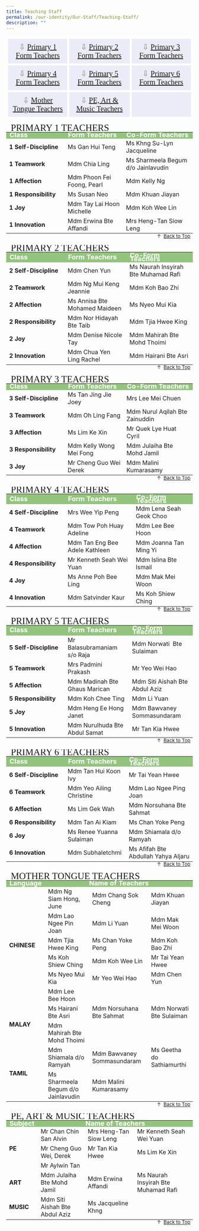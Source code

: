 ```yaml
---
title: Teaching Staff
permalink: /our-identity/Our-Staff/Teaching-Staff/
description: ""
---
```


<table style="background-color:rgba(94,94,207,0.1)">  
	<tbody style="color:grey; font-size:20px; text-align:center"> 
		<tr id="TOP" > 
			<td style="border: solid 5px white; padding:10px">⇩&nbsp;<a href="#P1FT" style="font-family:Impact; font-weight:normal">Primary 1 Form Teachers</a></td>
			<td style="border: solid 5px white; padding:10px">⇩&nbsp;<a href="#P2FT" style="font-family:Impact; font-weight:normal">Primary  2 Form Teachers</a></td>
			<td style="border: solid 5px white; padding:10px">⇩&nbsp;<a href="#P3FT" style="font-family:Impact; font-weight:normal">Primary 3 Form Teachers</a></td> 
		</tr>
		<tr>
			<td style="border: solid 5px white; padding:10px">⇩&nbsp;<a href="#P4FT" style="font-family:Impact; font-weight:normal">Primary 4 Form Teachers</a></td>
			<td style="border: solid 5px white; padding:10px">⇩&nbsp;<a href="#P5FT" style="font-family:Impact; font-weight:normal">Primary 5 Form Teachers</a></td>
			<td style="border:solid 5px white; padding:10px">⇩&nbsp;<a href="#P6FT" style="font-family:Impact; font-weight:normal">Primary 6 Form Teachers</a></td>
		</tr>
		<tr>
			<td style="border:solid 5px white; padding:10px">⇩&nbsp;<a href="#MTL" style="font-family:Impact; font-weight:normal">Mother Tongue Teachers</a></td>
			<td style="border: solid 5px white; padding:10px">⇩&nbsp;<a href="#PAM" style="font-family:Impact; font-weight:normal">PE, Art & Music Teachers</a></td>		
			<td style="border: solid 5px white; padding:10px"></td>		
		</tr>
	</tbody>
	</table>
	
	
<table width="100%">
	<thead>
            <tr>
               <td id="P1FT" style="line-height:10px; font-family:impact; font-size:25px" colspan="3">PRIMARY 1 TEACHERS</td>
            </tr>
         </thead>
	<tfoot>
            <tr>
							<td style="line-height:10px; font-size:13px; text-align:right" colspan="3">↑&nbsp;&nbsp;<a href="#TOP">Back to Top</a></td>
            </tr>
         </tfoot>
<tbody>
  <tr style="line-height:10px; background-color:rgb(147,196,125); font-weight: bold; font-size:18px; color:white">
    <td width="140">Class</td>
    <td>Form Teachers</td>
    <td>Co-Form Teachers</td>
  </tr>
  <tr>
    <td style="font-weight: bold">1 Self-Discipline</td>
    <td>Ms Gan Hui Teng</td>
    <td>Ms Khng Su-Lyn Jacqueline</td>
  </tr>
  <tr>
    <td style="font-weight: bold">1 Teamwork</td>
    <td>Mdm Chia Ling</td>
    <td>Ms Sharmeela Begum d/o Jainlavudin</td>
  </tr>
  <tr>
    <td style="font-weight: bold">1 Affection</td>
    <td>Mdm Phoon Fei Foong, Pearl</td>
    <td>Mdm Kelly Ng</td>
  </tr>
  <tr>
    <td style="font-weight: bold">1 Responsibility</td>
    <td>Ms Susan Neo</td>
    <td>Mdm Khuan Jiayan</td>
  </tr>
  <tr>
    <td style="font-weight: bold">1 Joy</td>
    <td>Mdm Tay Lai Hoon Michelle</td>
    <td>Mdm Koh Wee Lin</td>
  </tr>
  <tr>
    <td style="font-weight: bold">1 Innovation</td>
    <td>Mdm Erwina Bte Affandi</td>
    <td>Mrs Heng-Tan Siow Leng</td>
  </tr>
		<tr></tr>
</tbody>
</table>

<table width="100%">
	<thead>
            <tr>
               <td id="P2FT" style="line-height:10px; font-family:impact; font-size:25px" colspan="3">PRIMARY 2 TEACHERS</td>
            </tr>
         </thead>
		<tfoot>
            <tr>
			<td style="line-height:10px; font-size:13px; text-align:right" colspan="3">↑&nbsp;&nbsp;<a href="#TOP">Back to Top</a></td>
            </tr>
         </tfoot>
<tbody>
</tbody><tbody>
  <tr style="line-height:10px; background-color:rgb(147,196,125); font-weight: bold; font-size:18px; color:white">
    <td width="140">Class</td>
    <td>Form Teachers</td>
    <td>Co-Form Teachers</td>
  </tr>
  <tr>
    <td style="font-weight: bold">2 Self-Discipline</td>
    <td>Mdm Chen Yun</td>
    <td>Ms Naurah Insyirah Bte Muhamad Rafi</td>
  </tr>
  <tr>
    <td style="font-weight: bold">2 Teamwork</td>
    <td>Mdm Ng Mui Keng Jeannie</td>
    <td>Mdm Koh Bao Zhi</td>
  </tr>
  <tr>
    <td style="font-weight: bold">2 Affection</td>
    <td>Ms Annisa Bte Mohamed Maideen</td>
    <td>Ms Nyeo Mui Kia</td>
  </tr>
  <tr>
    <td style="font-weight: bold">2 Responsibility</td>
    <td>Mdm Nor Hidayah Bte Taib</td>
    <td>Mdm Tjia Hwee King</td>
  </tr>
  <tr>
    <td style="font-weight: bold">2 Joy</td>
    <td>Mdm Denise Nicole Tay</td>
    <td>Mdm Mahirah Bte Mohd Thoimi</td>
  </tr>
  <tr>
    <td style="font-weight: bold">2 Innovation</td>
    <td>Mdm Chua Yen Ling Rachel</td>
    <td>Mdm Hairani Bte Asri</td>
  </tr>
		<tr></tr>
</tbody>
</table>

<table width="100%">
	<thead>
            <tr>
               <td id="P3FT" style="line-height:10px; font-family:impact; font-size:25px" colspan="3">PRIMARY 3 TEACHERS</td>
            </tr>
         </thead>
		<tfoot>
            <tr>
							<td style="line-height:10px; font-size:13px; text-align:right" colspan="3">↑&nbsp;&nbsp;<a href="#TOP">Back to Top</a></td>
            </tr>
         </tfoot>
<tbody>
</tbody><tbody>
  <tr style="line-height:10px; background-color:rgb(147,196,125); font-weight: bold; font-size:18px; color:white">
    <td width="140">Class</td>
    <td>Form Teachers</td>
    <td>Co-Form Teachers</td>
  </tr>
  <tr>
    <td style="font-weight: bold">3 Self-Discipline</td>
    <td>Ms Tan Jing Jie Joey</td>
    <td>Mrs Lee Mei Chuen</td>
  </tr>
  <tr>
    <td style="font-weight: bold">3 Teamwork</td>
    <td>Mdm Oh Ling Fang</td>
    <td>Mdm Nurul Aqilah Bte Zainuddin</td>
  </tr>
  <tr>
    <td style="font-weight: bold">3 Affection</td>
    <td>Ms Lim Ke Xin</td>
    <td>Mr Quek Lye Huat Cyril</td>
  </tr>
  <tr>
    <td style="font-weight: bold">3 Responsibility</td>
    <td>Mdm Kelly Wong Mei Fong</td>
    <td>Mdm Julaiha Bte Mohd Jamil</td>
  </tr>
  <tr>
    <td style="font-weight: bold">3 Joy</td>
    <td>Mr Cheng Guo Wei Derek</td>
    <td>Mdm Malini Kumarasamy</td>
  </tr>
		<tr></tr>
</tbody>
</table>

<table width="100%">
	<thead>
            <tr>
               <td id="P4FT" style="line-height:10px; font-family:impact; font-size:25px" colspan="3">PRIMARY 4 TEACHERS</td>
            </tr>
         </thead>
		<tfoot>
            <tr>
							<td style="line-height:10px; font-size:13px; text-align:right" colspan="3">↑&nbsp;&nbsp;<a href="#TOP">Back to Top</a></td>
            </tr>
         </tfoot>
<tbody>
</tbody><tbody>
  <tr style="line-height:10px; background-color:rgb(147,196,125); font-weight: bold; font-size:18px; color:white">
    <td width="140">Class</td>
    <td>Form Teachers</td>
    <td>Co-Form Teachers</td>
  </tr>
  <tr>
    <td style="font-weight: bold">4 Self-Discipline</td>
    <td>Mrs Wee Yip Peng</td>
    <td>Mdm Lena Seah Geok Choo</td>
  </tr>
  <tr>
    <td style="font-weight: bold">4 Teamwork</td>
    <td>Mdm Tow Poh Huay Adeline</td>
    <td>Mdm Lee Bee Hoon</td>
  </tr>
  <tr>
    <td style="font-weight: bold">4 Affection</td>
    <td>Mdm Tan Eng Bee Adele Kathleen</td>
    <td>Mdm Joanna Tan Ming Yi</td>
  </tr>
  <tr>
    <td style="font-weight: bold">4 Responsibility</td>
    <td>Mr Kenneth Seah Wei Yuan</td>
    <td>Mdm Islina Bte Ismail</td>
  </tr>
  <tr>
    <td style="font-weight: bold">4 Joy</td>
    <td>Ms Anne Poh Bee Ling</td>
    <td>Mdm Mak Mei Woon</td>
  </tr>
  <tr>
    <td style="font-weight: bold">4 Innovation</td>
    <td>Mdm Satvinder Kaur</td>
    <td>Ms Koh Shiew Ching</td>
  </tr>
		<tr></tr>
</tbody>
</table>

<table width="100%">
	<thead>
            <tr>
               <td id="P5FT" style="line-height:10px; font-family:impact; font-size:25px" colspan="3">PRIMARY 5 TEACHERS</td>
            </tr>
         </thead>
		<tfoot>
            <tr>
							<td style="line-height:10px; font-size:13px; text-align:right" colspan="3">↑&nbsp;&nbsp;<a href="#TOP">Back to Top</a></td>
            </tr>
         </tfoot>
<tbody>
</tbody><tbody>
  <tr style="line-height:10px; background-color:rgb(147,196,125); font-weight: bold; font-size:18px; color:white">
    <td width="140">Class</td>
    <td>Form Teachers</td>
    <td>Co-Form Teachers</td>
  </tr>
  <tr>
    <td style="font-weight: bold">5 Self-Discipline</td>
    <td>Mr Balasubramaniam s/o Raja</td>
    <td>Mdm Norwati&nbsp; Bte Sulaiman</td>
  </tr>
  <tr>
    <td style="font-weight: bold">5 Teamwork</td>
    <td>Mrs Padmini Prakash</td>
    <td>Mr Yeo Wei Hao</td>
  </tr>
  <tr>
    <td style="font-weight: bold">5 Affection</td>
    <td>Mdm Madinah Bte Ghaus Marican</td>
    <td>Mdm Siti Aishah Bte Abdul Aziz</td>
  </tr>
  <tr>
    <td style="font-weight: bold">5 Responsibility</td>
    <td>Mdm Koh Chee Ting</td>
    <td>Mdm Li Yuan</td>
  </tr>
  <tr>
    <td style="font-weight: bold">5 Joy</td>
    <td>Mdm Heng Ee Hong Janet</td>
    <td>Mdm Bawvaney Sommasundaram</td>
  </tr>
  <tr>
    <td style="font-weight: bold">5 Innovation</td>
    <td>Mdm Nurulhuda Bte Abdul Samat</td>
    <td>Mr Tan Kia Hwee</td>
  </tr>
		<tr></tr>
</tbody>
</table>

<table width="100%">
	<thead>
            <tr>
               <td id="P6FT" style="line-height:10px; font-family:impact; font-size:25px" colspan="3">PRIMARY 6 TEACHERS</td>
            </tr>
         </thead>
		<tfoot>
            <tr>
							<td style="line-height:10px; font-size:13px; text-align:right" colspan="3">↑&nbsp;&nbsp;<a href="#TOP">Back to Top</a></td>
            </tr>
         </tfoot>
<tbody>
</tbody><tbody>
  <tr style="line-height:10px; background-color:rgb(147,196,125); font-weight: bold; font-size:18px; color:white">
    <td width="140">Class</td>
    <td>Form Teachers</td>
    <td>Co-Form Teachers</td>
  </tr>
  <tr>
    <td style="font-weight: bold">6 Self-Discipline</td>
    <td>Mdm Tan Hui Koon Ivy</td>
    <td>Mr Tai Yean Hwee</td>
  </tr>
  <tr>
    <td style="font-weight: bold">6 Teamwork</td>
    <td>Mdm Yeo Ailing Christine</td>
    <td>Mdm Lao Ngee Ping Joan</td>
  </tr>
  <tr>
    <td style="font-weight: bold">6 Affection</td>
    <td>Ms Lim Gek Wah</td>
    <td>Mdm Norsuhana Bte Sahmat</td>
  </tr>
  <tr>
    <td style="font-weight: bold">6 Responsibility</td>
    <td>Mdm Tan Ai Kiam</td>
    <td>Ms Chan Yoke Peng</td>
  </tr>
  <tr>
    <td style="font-weight: bold">6 Joy</td>
    <td>Ms Renee Yuanna Sulaiman</td>
    <td>Mdm Shiamala d/o Ramyah</td>
  </tr>
  <tr>
    <td style="font-weight: bold">6 Innovation</td>
    <td>Mdm Subhaletchmi</td>
    <td>Ms Afifah Bte Abdullah Yahya Aljaru</td>
  </tr>
		<tr></tr>
</tbody>
</table>

<table width="100%">
	<thead>
            <tr>
               <td id="MTL" style="line-height:10px; font-family:impact; font-size:25px" colspan="4">MOTHER TONGUE TEACHERS</td>
            </tr>
         </thead>
		<tfoot>
            <tr>
							<td style="line-height:10px; font-size:13px; text-align:right" colspan="4">↑&nbsp;&nbsp;<a href="#TOP">Back to Top</a></td>
            </tr>
         </tfoot>
<tbody>
</tbody><tbody>
  <tr style="line-height:10px; background-color:rgb(147,196,125); font-weight: bold; font-size:18px; color:white">
    <td>Language</td>
    <td colspan="4;" style="text-align:center">Name of Teachers</td>
  </tr>
  <tr>
    <td rowspan="6" style="font-weight: bold">CHINESE</td>
    <td>Mdm Ng Siam Hong, June</td>
		<td>Mdm Chang Sok Cheng</td>
		<td>Mdm Khuan Jiayan</td>		
	</tr>
	<tr>
		<td>Mdm Lao Ngee Pin Joan</td>
		<td>Mdm Li Yuan</td>
		<td>Mdm Mak Mei Woon</td>
  </tr>
		<tr>
		<td>Mdm Tjia Hwee King</td>
		<td>Ms Chan Yoke Peng</td>
		<td>Mdm Koh Bao Zhi</td>
  </tr>
		<tr>
		<td>Ms Koh Shiew Ching</td>
		<td>Mdm Koh Wee Lin</td>
		<td>Mr Tai Yean Hwee</td>
  </tr>
		<tr>
		<td>Ms Nyeo Mui Kia</td>
		<td>Mr Yeo Wei Hao</td>
		<td>Mdm Chen Yun</td>
  </tr>
	<tr>
		<td>Mdm Lee Bee Hoon</td>
		<td></td>
		<td></td>
	</tr>
  <tr>
     <td rowspan="2" style="font-weight: bold">MALAY</td>
		<td>Ms Hairani Bte Asri</td>
		<td>Mdm Norsuhana Bte Sahmat</td>
		<td>Mdm Norwati Bte Sulaiman</td>
  </tr>
	<tr>
		<td>Mdm Mahirah Bte Mohd Thoimi</td>
		<td></td>
		<td></td>
  </tr>
	<tr>
	  <td rowspan="2" style="font-weight: bold">TAMIL</td>
		<td>Mdm Shiamala d/o Ramyah</td>
		<td>Mdm Bawvaney Sommasundaram</td>
		<td>Ms Geetha do Sathiamurthi</td>
  </tr>
	<tr>
		<td>Ms Sharmeela Begum d/o Jainlavudin</td>
		<td>Mdm Malini Kumarasamy</td>
		<td></td>
  </tr>
	<tr></tr>
</tbody>
</table>

<table width="100%">
	<thead>
            <tr>
               <td id="PAM" style="line-height:10px; font-family:impact; font-size:25px" colspan="4">PE, ART &amp; MUSIC TEACHERS</td>
            </tr>
         </thead>
		<tfoot>
            <tr>
							<td style="line-height:10px; font-size:13px; text-align:right" colspan="4">↑&nbsp;&nbsp;<a href="#TOP">Back to Top</a></td>
            </tr>
         </tfoot>
<tbody>
</tbody><tbody>
  <tr style="line-height:10px; background-color:rgb(147,196,125); font-weight: bold; font-size:18px; color:white">
    <td>Subject</td>
    <td colspan="4;" style="text-align:center">Name of Teachers</td>
  </tr>
  <tr>
    <td rowspan="3" style="font-weight: bold">PE</td>
    <td>Mr Chan Chin San Alvin</td>
		<td>Mrs Heng-Tan Siow Leng</td>
		<td>Mr Kenneth Seah Wei Yuan</td>		
	</tr>
	<tr>
		<td>Mr Cheng Guo Wei, Derek</td>
		<td>Mr Tan Kia Hwee</td>
		<td>Ms Lim Ke Xin</td>
  </tr>
		<tr>
		<td>Mr Aylwin Tan</td>
		<td></td>
		<td></td>
	</tr>
  <tr>
     <td rowspan="1" style="font-weight: bold">ART</td>
		<td>Mdm Julaiha Bte Mohd Jamil</td>
		<td>Mdm Erwina Affandi</td>
		<td>Ms Naurah Insyirah Bte Muhamad Rafi</td>
  </tr>
	<tr>
	  <td rowspan="1" style="font-weight: bold">MUSIC</td>
		<td>Mdm Siti Aishah Bte Abdul Aziz</td>
		<td>Ms Jacqueline Khng</td>
		<td></td>
  </tr>
	<tr></tr>
</tbody>
</table>